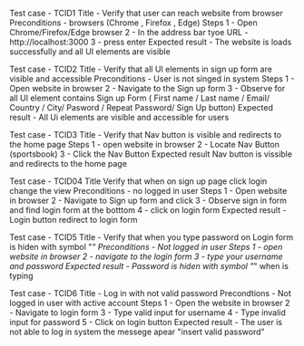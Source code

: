 Test case - TCID1
Title - Verify that user can reach website from browser
Preconditions - browsers (Chrome , Firefox , Edge)
Steps
1 - Open Chrome/Firefox/Edge browser 
2 - In the address bar tyoe URL - http://localhost:3000
3 - press enter 
Expected result  - The website is loads successfully and all UI elements are visible 

Test case - TCID2
Title - Verify that all UI elements in sign up form are visible and accessible 
Preconditions - User is not singed in system 
Steps
1 - Open website in browser 
2 - Navigate to the Sign up form 
3 - Observe for all UI element contains Sign up Form ( First name / Last name / Email/ Country / City/ Pasword / Repeat Password/ Sign Up button)
Expected result - All Ui elements are visible and accessible for users

Test case - TCID3
Title - Verify that Nav button is visible and redirects to the home page 
Steps
1 - open website in browser 
2 - Locate Nav Button (sportsbook)
3 - Click the Nav Button
Expected result Nav button is vissible and redirects to the home page 

Test case - TCID04
Title Verify that when on sign up page click login change the view 
Preconditions - no logged in user
Steps
1 - Open website in browser
2 - Navigate to Sign up form and click 
3 - Observe sign in form and find login form at the botttom 
4 - click on login form 
Expected result - Login button redirect to login form 

Test case - TCID5
Title - Verify that when you type password on Login form is hiden with symbol "*"
Preconditions - Not logged in user
Steps 
1 - open website in browser
2 - navigate to the login form 
3 - type your username and password
Expected result - Password is hiden with symbol "*" when is typing 

Test case - TCID6
Title - Log in with not valid password 
Precondtions - Not logged in user with active account 
Steps
1 - Open the website in browser 
2 - Navigate to login form 
3 - Type valid input for username 
4 - Type invalid input for password
5 - Click on login button
Expected result - The user is not able to log in system the messege apear "insert valid password"
